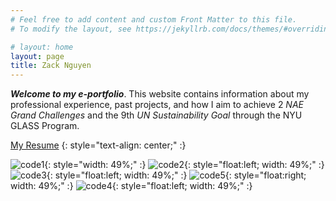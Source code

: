```yaml
---
# Feel free to add content and custom Front Matter to this file.
# To modify the layout, see https://jekyllrb.com/docs/themes/#overriding-theme-defaults

# layout: home
layout: page
title: Zack Nguyen
---
```


**_Welcome to my e-portfolio_**. This website contains information about my professional experience, past projects, and how I aim to achieve 2 _NAE Grand Challenges_ and the 9th _UN Sustainability Goal_ through the NYU GLASS Program.

[My Resume](https://drive.google.com/file/d/12OEmFOCgV_CW8vuGFBODSnEP-_V1CYfm/view?usp=sharing)
{: style="text-align: center;" :}

![code1](../assets/korea1.jpg){: style="width: 49%;" :}
![code2](../assets/korea2.jpg){: style="float:left; width: 49%;" :}
![code3](../assets/linux_cert.png){: style="float:left; width: 49%;" :}
![code5](../assets/rhcsa_cert.png){: style="float:right; width: 49%;" :}
![code4](../assets/ds_cert.png){: style="float:left; width: 49%;" :}
